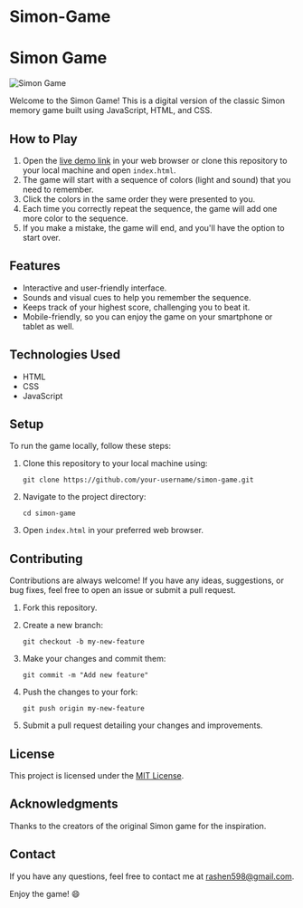 # Simon-Game
# Simon Game

![Simon Game](link_to_screenshot.png)

Welcome to the Simon Game! This is a digital version of the classic Simon memory game built using JavaScript, HTML, and CSS.

## How to Play

1. Open the [live demo link](link_to_live_demo) in your web browser or clone this repository to your local machine and open `index.html`.
2. The game will start with a sequence of colors (light and sound) that you need to remember.
3. Click the colors in the same order they were presented to you.
4. Each time you correctly repeat the sequence, the game will add one more color to the sequence.
5. If you make a mistake, the game will end, and you'll have the option to start over.

## Features

- Interactive and user-friendly interface.
- Sounds and visual cues to help you remember the sequence.
- Keeps track of your highest score, challenging you to beat it.
- Mobile-friendly, so you can enjoy the game on your smartphone or tablet as well.

## Technologies Used

- HTML
- CSS
- JavaScript

## Setup

To run the game locally, follow these steps:

1. Clone this repository to your local machine using:

   ```
   git clone https://github.com/your-username/simon-game.git
   ```

2. Navigate to the project directory:

   ```
   cd simon-game
   ```

3. Open `index.html` in your preferred web browser.

## Contributing

Contributions are always welcome! If you have any ideas, suggestions, or bug fixes, feel free to open an issue or submit a pull request.

1. Fork this repository.
2. Create a new branch:

   ```
   git checkout -b my-new-feature
   ```

3. Make your changes and commit them:

   ```
   git commit -m "Add new feature"
   ```

4. Push the changes to your fork:

   ```
   git push origin my-new-feature
   ```

5. Submit a pull request detailing your changes and improvements.

## License

This project is licensed under the [MIT License](LICENSE).

## Acknowledgments

Thanks to the creators of the original Simon game for the inspiration.

## Contact

If you have any questions, feel free to contact me at rashen598@gmail.com.

Enjoy the game! 😄
